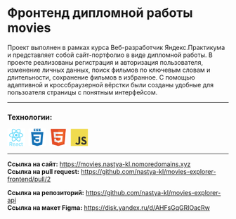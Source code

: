 # Фронтенд дипломной работы movies

Проект выполнен в рамках курса Веб-разработчик Яндекс.Практикума и представляет собой сайт-портфолио в виде дипломной работы.
В проекте реализованы регистрация и авторизация пользователя, изменение личных данных, поиск фильмов по ключевым словам и длительности, сохранение фильмов в избранное.
С помощью адаптивной и кроссбраузерной вёрстки были созданы удобные для пользоателя страницы с понятным интерфейсом.

---

### Технологии:
  <img src="https://github.com/devicons/devicon/blob/master/icons/react/react-original-wordmark.svg" title="React" alt="React" width="40" height="40"/>&nbsp;
  <img src="https://github.com/devicons/devicon/blob/master/icons/css3/css3-plain-wordmark.svg"  title="CSS3" alt="CSS" width="40" height="40"/>&nbsp;
  <img src="https://github.com/devicons/devicon/blob/master/icons/html5/html5-original.svg" title="HTML5" alt="HTML" width="40" height="40"/>&nbsp;
  <img src="https://github.com/devicons/devicon/blob/master/icons/javascript/javascript-original.svg" title="JavaScript" alt="JavaScript" width="40" height="40"/>&nbsp;

---

**Ссылка на сайт:** https://movies.nastya-kl.nomoredomains.xyz<br/>
**Ссылка на pull request:** https://github.com/nastya-kl/movies-explorer-frontend/pull/2<br/>

**Ссылка на репозиторий:** https://github.com/nastya-kl/movies-explorer-api<br/>
**Ссылка на макет Figma:** https://disk.yandex.ru/d/AHFsGqGRlOacRw<br/>
